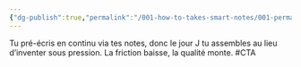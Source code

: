 ```yaml
---
{"dg-publish":true,"permalink":"/001-how-to-takes-smart-notes/001-permanentes/b001-comment-gagner-du-temps-quand-j-ecris/","noteIcon":""}
---
```



Tu pré-écris en continu via tes notes, donc le jour J tu assembles au lieu d’inventer sous pression. La friction baisse, la qualité monte. #CTA